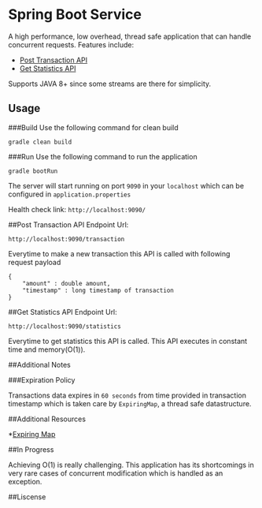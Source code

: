 # Spring Boot Service
A high performance, low overhead, thread safe application that can handle concurrent requests.
Features include:
 * [Post Transaction API](https://github.com/aditeja/springbootservice##Post-Transaction-API)
 * [Get Statistics API](https://github.com/aditeja/springbootservice##Get-Statistics-API)
 
Supports JAVA 8+ since some streams are there for simplicity.
## Usage

###Build
Use the following command for clean build

`gradle clean build`

###Run
Use the following command to run the application

`gradle bootRun`

The server will start running on port `9090` in your `localhost` which can be configured in `application.properties`

Health check link: `http://localhost:9090/`

##Post Transaction API
Endpoint Url:

`http://localhost:9090/transaction`

Everytime to make a new transaction this API is called with following request payload

```
{
    "amount" : double amount,
    "timestamp" : long timestamp of transaction
}
```

##Get Statistics API
Endpoint Url:

`http://localhost:9090/statistics`

Everytime to get statistics this API is called.
This API executes in constant time and memory(O(1)).

##Additional Notes

###Expiration Policy

Transactions data expires in `60 seconds` from time provided in transaction timestamp which is taken care by `ExpiringMap`, a thread safe datastructure.

##Additional Resources

*[Expiring Map](https://github.com/jhalterman/expiringmap)

##In Progress

Achieving O(1) is really challenging. This application has its shortcomings in very rare cases of concurrent modification which is handled as an exception.

##Liscense